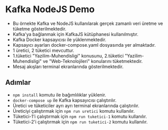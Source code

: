 # Kafka NodeJS Demo
* Bu örnekte Kafka ve NodeJS kullanılarak gerçek zamanlı veri üretme ve tüketme gösterilmektedir. 
* Kafka'ya bağlanmak için KafkaJS kütüphanesi kullanılmıştır.
* Kafka Docker kapsayıcısı ile yüklenmektedir. 
* Kapsayıcı ayarları docker-compose.yaml dosyasında yer almaktadır.
* 1 üretici, 2 tüketici mevcuttur.
* 1.tüketici "Yazilim-Muhendisligi" konusunu, 2.tüketici "Yazilim-Muhendisligi" ve "Web-Teknolojileri" konularını tüketmektedir.
* Mesaj akışları terminal ekranlarında gösterilmektedir.

## Adımlar
* `npm install` komutu ile bağımlılıklar yüklenir.
* `docker-compose up` ile Kafka kapsayıcısı çalıştırılır.
* Üretici ve tüketiciler ayrı ayrı terminal ekranlarında çalıştırılır.
* Üreticiyi çalıştırmak için `npm run uretici` komutu kullanılır.
* Tüketici-1'i çalıştırmak için `npm run tuketici-1` komutu kullanılır.
* Tüketici-2'i çalıştırmak için `npm run tuketici-2` komutu kullanılır.
